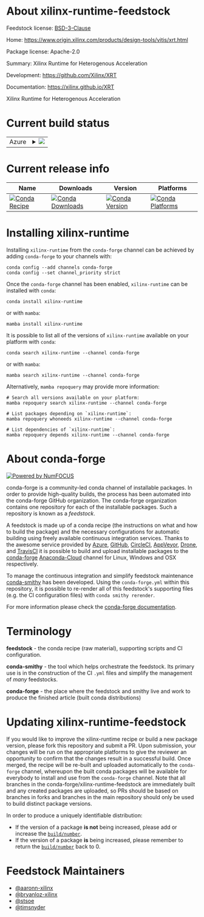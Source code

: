 About xilinx-runtime-feedstock
==============================

Feedstock license: [BSD-3-Clause](https://github.com/conda-forge/xilinx-runtime-feedstock/blob/main/LICENSE.txt)

Home: https://www.origin.xilinx.com/products/design-tools/vitis/xrt.html

Package license: Apache-2.0

Summary: Xilinx Runtime for Heterogenous Acceleration

Development: https://github.com/Xilinx/XRT

Documentation: https://xilinx.github.io/XRT

Xilinx Runtime for Heterogenous Acceleration

Current build status
====================


<table>
    
  <tr>
    <td>Azure</td>
    <td>
      <details>
        <summary>
          <a href="https://dev.azure.com/conda-forge/feedstock-builds/_build/latest?definitionId=16632&branchName=main">
            <img src="https://dev.azure.com/conda-forge/feedstock-builds/_apis/build/status/xilinx-runtime-feedstock?branchName=main">
          </a>
        </summary>
        <table>
          <thead><tr><th>Variant</th><th>Status</th></tr></thead>
          <tbody><tr>
              <td>linux_64_python3.10.____cpython</td>
              <td>
                <a href="https://dev.azure.com/conda-forge/feedstock-builds/_build/latest?definitionId=16632&branchName=main">
                  <img src="https://dev.azure.com/conda-forge/feedstock-builds/_apis/build/status/xilinx-runtime-feedstock?branchName=main&jobName=linux&configuration=linux%20linux_64_python3.10.____cpython" alt="variant">
                </a>
              </td>
            </tr><tr>
              <td>linux_64_python3.11.____cpython</td>
              <td>
                <a href="https://dev.azure.com/conda-forge/feedstock-builds/_build/latest?definitionId=16632&branchName=main">
                  <img src="https://dev.azure.com/conda-forge/feedstock-builds/_apis/build/status/xilinx-runtime-feedstock?branchName=main&jobName=linux&configuration=linux%20linux_64_python3.11.____cpython" alt="variant">
                </a>
              </td>
            </tr><tr>
              <td>linux_64_python3.8.____cpython</td>
              <td>
                <a href="https://dev.azure.com/conda-forge/feedstock-builds/_build/latest?definitionId=16632&branchName=main">
                  <img src="https://dev.azure.com/conda-forge/feedstock-builds/_apis/build/status/xilinx-runtime-feedstock?branchName=main&jobName=linux&configuration=linux%20linux_64_python3.8.____cpython" alt="variant">
                </a>
              </td>
            </tr><tr>
              <td>linux_64_python3.9.____73_pypy</td>
              <td>
                <a href="https://dev.azure.com/conda-forge/feedstock-builds/_build/latest?definitionId=16632&branchName=main">
                  <img src="https://dev.azure.com/conda-forge/feedstock-builds/_apis/build/status/xilinx-runtime-feedstock?branchName=main&jobName=linux&configuration=linux%20linux_64_python3.9.____73_pypy" alt="variant">
                </a>
              </td>
            </tr><tr>
              <td>linux_64_python3.9.____cpython</td>
              <td>
                <a href="https://dev.azure.com/conda-forge/feedstock-builds/_build/latest?definitionId=16632&branchName=main">
                  <img src="https://dev.azure.com/conda-forge/feedstock-builds/_apis/build/status/xilinx-runtime-feedstock?branchName=main&jobName=linux&configuration=linux%20linux_64_python3.9.____cpython" alt="variant">
                </a>
              </td>
            </tr>
          </tbody>
        </table>
      </details>
    </td>
  </tr>
</table>

Current release info
====================

| Name | Downloads | Version | Platforms |
| --- | --- | --- | --- |
| [![Conda Recipe](https://img.shields.io/badge/recipe-xilinx--runtime-green.svg)](https://anaconda.org/conda-forge/xilinx-runtime) | [![Conda Downloads](https://img.shields.io/conda/dn/conda-forge/xilinx-runtime.svg)](https://anaconda.org/conda-forge/xilinx-runtime) | [![Conda Version](https://img.shields.io/conda/vn/conda-forge/xilinx-runtime.svg)](https://anaconda.org/conda-forge/xilinx-runtime) | [![Conda Platforms](https://img.shields.io/conda/pn/conda-forge/xilinx-runtime.svg)](https://anaconda.org/conda-forge/xilinx-runtime) |

Installing xilinx-runtime
=========================

Installing `xilinx-runtime` from the `conda-forge` channel can be achieved by adding `conda-forge` to your channels with:

```
conda config --add channels conda-forge
conda config --set channel_priority strict
```

Once the `conda-forge` channel has been enabled, `xilinx-runtime` can be installed with `conda`:

```
conda install xilinx-runtime
```

or with `mamba`:

```
mamba install xilinx-runtime
```

It is possible to list all of the versions of `xilinx-runtime` available on your platform with `conda`:

```
conda search xilinx-runtime --channel conda-forge
```

or with `mamba`:

```
mamba search xilinx-runtime --channel conda-forge
```

Alternatively, `mamba repoquery` may provide more information:

```
# Search all versions available on your platform:
mamba repoquery search xilinx-runtime --channel conda-forge

# List packages depending on `xilinx-runtime`:
mamba repoquery whoneeds xilinx-runtime --channel conda-forge

# List dependencies of `xilinx-runtime`:
mamba repoquery depends xilinx-runtime --channel conda-forge
```


About conda-forge
=================

[![Powered by
NumFOCUS](https://img.shields.io/badge/powered%20by-NumFOCUS-orange.svg?style=flat&colorA=E1523D&colorB=007D8A)](https://numfocus.org)

conda-forge is a community-led conda channel of installable packages.
In order to provide high-quality builds, the process has been automated into the
conda-forge GitHub organization. The conda-forge organization contains one repository
for each of the installable packages. Such a repository is known as a *feedstock*.

A feedstock is made up of a conda recipe (the instructions on what and how to build
the package) and the necessary configurations for automatic building using freely
available continuous integration services. Thanks to the awesome service provided by
[Azure](https://azure.microsoft.com/en-us/services/devops/), [GitHub](https://github.com/),
[CircleCI](https://circleci.com/), [AppVeyor](https://www.appveyor.com/),
[Drone](https://cloud.drone.io/welcome), and [TravisCI](https://travis-ci.com/)
it is possible to build and upload installable packages to the
[conda-forge](https://anaconda.org/conda-forge) [Anaconda-Cloud](https://anaconda.org/)
channel for Linux, Windows and OSX respectively.

To manage the continuous integration and simplify feedstock maintenance
[conda-smithy](https://github.com/conda-forge/conda-smithy) has been developed.
Using the ``conda-forge.yml`` within this repository, it is possible to re-render all of
this feedstock's supporting files (e.g. the CI configuration files) with ``conda smithy rerender``.

For more information please check the [conda-forge documentation](https://conda-forge.org/docs/).

Terminology
===========

**feedstock** - the conda recipe (raw material), supporting scripts and CI configuration.

**conda-smithy** - the tool which helps orchestrate the feedstock.
                   Its primary use is in the construction of the CI ``.yml`` files
                   and simplify the management of *many* feedstocks.

**conda-forge** - the place where the feedstock and smithy live and work to
                  produce the finished article (built conda distributions)


Updating xilinx-runtime-feedstock
=================================

If you would like to improve the xilinx-runtime recipe or build a new
package version, please fork this repository and submit a PR. Upon submission,
your changes will be run on the appropriate platforms to give the reviewer an
opportunity to confirm that the changes result in a successful build. Once
merged, the recipe will be re-built and uploaded automatically to the
`conda-forge` channel, whereupon the built conda packages will be available for
everybody to install and use from the `conda-forge` channel.
Note that all branches in the conda-forge/xilinx-runtime-feedstock are
immediately built and any created packages are uploaded, so PRs should be based
on branches in forks and branches in the main repository should only be used to
build distinct package versions.

In order to produce a uniquely identifiable distribution:
 * If the version of a package **is not** being increased, please add or increase
   the [``build/number``](https://docs.conda.io/projects/conda-build/en/latest/resources/define-metadata.html#build-number-and-string).
 * If the version of a package **is** being increased, please remember to return
   the [``build/number``](https://docs.conda.io/projects/conda-build/en/latest/resources/define-metadata.html#build-number-and-string)
   back to 0.

Feedstock Maintainers
=====================

* [@aaronn-xilinx](https://github.com/aaronn-xilinx/)
* [@bryanloz-xilinx](https://github.com/bryanloz-xilinx/)
* [@stsoe](https://github.com/stsoe/)
* [@timsnyder](https://github.com/timsnyder/)

